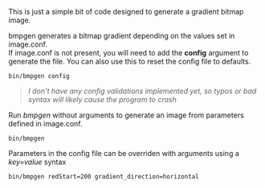 This is just a simple bit of code designed to generate a gradient bitmap image.

bmpgen generates a bitmap gradient depending on the values set in image.conf.\
If image.conf is not present, you will need to add the **config** argument to generate the file. You can also use this to reset the config file to defaults.
```
bin/bmpgen config
```
>*I don't have any config validations implemented yet, so typos or bad syntax will likely cause the program to crash*

Run *bmpgen* without arguments to generate an image from parameters defined in image.conf.
```
bin/bmpgen
```
Parameters in the config file can be overriden with arguments using a *key=value* syntax
```
bin/bmpgen redStart=200 gradient_direction=horizontal
```

